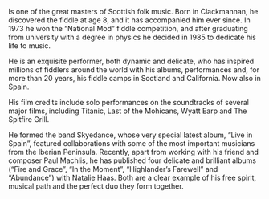 Is one of the great masters of Scottish folk music. Born in Clackmannan, he discovered the fiddle at age 8, and it has accompanied him ever since. In 1973 he won the “National Mod” fiddle competition, and after graduating from university with a degree in physics he decided in 1985 to dedicate his life to music.

He is an exquisite performer, both dynamic and delicate, who has inspired millions of fiddlers around the world with his albums, performances and, for more than 20 years, his fiddle camps in Scotland and California. Now also in Spain.

His film credits include solo performances on the soundtracks of several major films, including Titanic, Last of the Mohicans, Wyatt Earp and The Spitfire Grill.

He formed the band Skyedance, whose very special latest album, “Live in Spain”, featured collaborations with some of the most important musicians from the Iberian Peninsula. Recently, apart from working with his friend and composer Paul Machlis, he has published four delicate and brilliant albums (“Fire and Grace”, “In the Moment”, “Highlander’s Farewell” and “Abundance”) with Natalie Haas. Both are a clear example of his free spirit, musical path and the perfect duo they form together.

